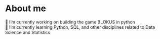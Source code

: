 # About me





🔭 I’m currently working on building the game BLOKUS in python\
🌱 I’m currently learning Python, SQL, and other disciplines related to Data Science and Statistics

